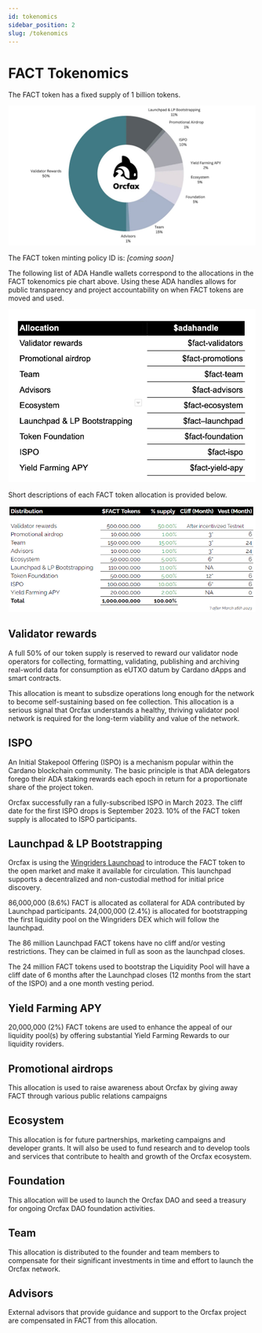 ```yaml
---
id: tokenomics
sidebar_position: 2
slug: /tokenomics
---
```


# FACT Tokenomics
The FACT token has a fixed supply of 1 billion tokens.

![FACT tokenomics piechart](/img/2023-08-30--FACT-tokenomics-pie-chart.jpeg)

The FACT token minting policy ID is: *[coming soon]*

The following list of ADA Handle wallets correspond to the allocations in the
FACT tokenomics pie chart above. Using these ADA handles allows for public
transparency and project accountability on when FACT tokens are moved and used.

![FACT ADA handle wallets](/img/2023-09-01--ADAhandle-FACT-wallets.png)

Short descriptions of each FACT token allocation is provided below.

![FACT tokenomics table](/img/2023-08-30--FACT-tokenomics-table.png)

## Validator rewards
A full 50% of our token supply is reserved to reward our validator node
operators for collecting, formatting, validating, publishing and archiving
real-world data for consumption as eUTXO datum by Cardano dApps and smart
contracts.

This allocation is meant to subsdize operations long enough for the network to
become self-sustaining based on fee collection. This allocation is a serious
signal that Orcfax understands a healthy, thriving validator pool network is
required for the long-term viability and value of the network.

## ISPO
An Initial Stakepool Offering (ISPO) is a mechanism popular within the Cardano
blockchain community. The basic principle is that ADA delegators forego their
ADA staking rewards each epoch in return for a proportionate share of the
project token.

Orcfax successfully ran a fully-subscribed ISPO in March 2023. The cliff date
for the first ISPO drops is September 2023. 10% of the FACT token supply is
allocated to ISPO participants.

## Launchpad & LP Bootstrapping
Orcfax is using the [Wingriders Launchpad](https://medium.com/@orcfax/orcfax-token-launch-in-collaboration-with-wingriders-launchpad-39d63da2b379)
to introduce the FACT token to the open market and make it available for
circulation. This launchpad supports a decentralized and non-custodial method
for initial price discovery.

86,000,000 (8.6%) FACT is allocated as collateral for ADA contributed by
Launchpad participants. 24,000,000 (2.4%) is allocated for bootstrapping the
first liquidity pool on the Wingriders DEX which will follow the launchpad.

The 86 million Launchpad FACT tokens have no cliff and/or vesting restrictions.
They can be claimed in full as soon as the launchpad closes.

The 24 million FACT tokens used to bootstrap the Liquidity Pool will have a
cliff date of 6 months after the Launchpad closes (12 months from the start of
the ISPO) and a one month vesting period.

## Yield Farming APY
20,000,000 (2%) FACT tokens are used to enhance the appeal of our liquidity
pool(s) by offering substantial Yield Farming Rewards to our liquidity
roviders.

## Promotional airdrops
This allocation is used to raise awareness about Orcfax by giving away FACT
through various public relations campaigns

## Ecosystem
This allocation is for future partnerships, marketing campaigns and
developer grants. It will also be used to fund research and to develop tools
and services that contribute to health and growth of the Orcfax ecosystem.

## Foundation
This allocation will be used to launch the Orcfax DAO and seed a treasury for
ongoing Orcfax DAO foundation activities.

## Team
This allocation is distributed to the founder and team members to compensate for
their significant investments in time and effort to launch the Orcfax network.

## Advisors
External advisors that provide guidance and support to the Orcfax project are
compensated in FACT from this allocation.
